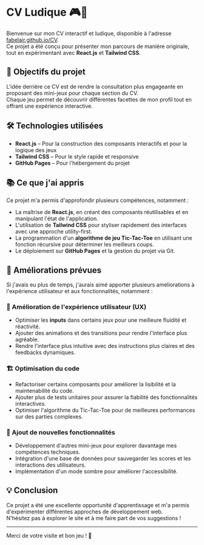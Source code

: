 # CV Ludique 🎮💼  

Bienvenue sur mon CV interactif et ludique, disponible à l'adresse [fabelair.github.io/CV](https://fabelair.github.io/CV).  
Ce projet a été conçu pour présenter mon parcours de manière originale, tout en expérimentant avec **React.js** et **Tailwind CSS**.  

## 🎯 Objectifs du projet  

L'idée derrière ce CV est de rendre la consultation plus engageante en proposant des mini-jeux pour chaque section du CV.  
Chaque jeu permet de découvrir différentes facettes de mon profil tout en offrant une expérience interactive.  

## 🛠 Technologies utilisées  

- **React.js** – Pour la construction des composants interactifs et pour la logique des jeux  
- **Tailwind CSS** – Pour le style rapide et responsive  
- **GitHub Pages** – Pour l'hébergement du projet  

## 📚 Ce que j'ai appris  

Ce projet m'a permis d'approfondir plusieurs compétences, notamment :  

- La maîtrise de **React.js**, en créant des composants réutilisables et en manipulant l'état de l'application.  
- L'utilisation de **Tailwind CSS** pour styliser rapidement des interfaces avec une approche utility-first.  
- La programmation d'un **algorithme de jeu Tic-Tac-Toe** en utilisant une fonction récursive pour déterminer les meilleurs coups.  
- Le déploiement sur **GitHub Pages** et la gestion du projet via Git.  

## 🚀 Améliorations prévues  

Si j'avais eu plus de temps, j'aurais aimé apporter plusieurs améliorations à l'expérience utilisateur et aux fonctionnalités, notamment :  

### 🔧 Amélioration de l'expérience utilisateur (UX)  
- Optimiser les **inputs** dans certains jeux pour une meilleure fluidité et réactivité.  
- Ajouter des animations et des transitions pour rendre l'interface plus agréable.  
- Rendre l'interface plus intuitive avec des instructions plus claires et des feedbacks dynamiques.  

### 🏗 Optimisation du code  
- Refactoriser certains composants pour améliorer la lisibilité et la maintenabilité du code.  
- Ajouter plus de tests unitaires pour assurer la fiabilité des fonctionnalités interactives.  
- Optimiser l'algorithme du Tic-Tac-Toe pour de meilleures performances sur des parties complexes.  

### 🚀 Ajout de nouvelles fonctionnalités  
- Développement d'autres mini-jeux pour explorer davantage mes compétences techniques.  
- Intégration d'une base de données pour sauvegarder les scores et les interactions des utilisateurs.  
- Implémentation d'un mode sombre pour améliorer l'accessibilité.  

## 💡 Conclusion  

Ce projet a été une excellente opportunité d'apprentissage et m'a permis d'expérimenter différentes approches de développement web.  
N'hésitez pas à explorer le site et à me faire part de vos suggestions !  

---  

Merci de votre visite et bon jeu ! 🎉 

